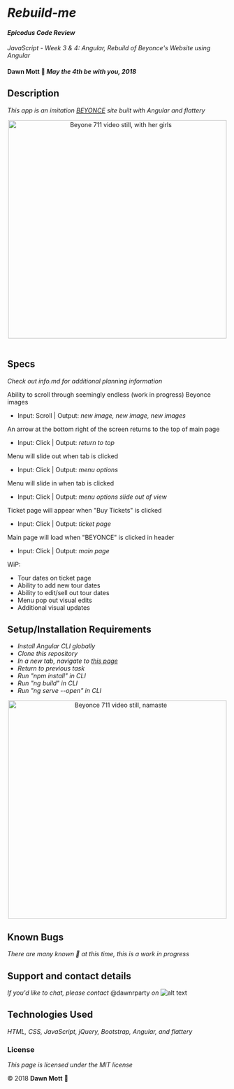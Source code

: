 <!-- Twitter icon from https://github.com/carlsednaoui/gitsocial -->
[1.1]: http://i.imgur.com/tXSoThF.png (twitter icon with padding)

# _Rebuild-me_

#### _Epicodus Code Review_
_JavaScript - Week 3 &amp; 4: Angular, Rebuild of Beyonce's Website using Angular_

#### **Dawn Mott** :sunrise_over_mountains: _May the 4th be with you, 2018_

## Description

_This app is an imitation [BEYONCE](https://beyonce.com) site built with Angular and flattery_
<div style="text-align:center"><img src="https://imgix.bustle.com/rehost/2016/9/13/9600aa5b-992d-4682-940c-8affc989d9c8.png?w=970&h=582&fit=crop&crop=faces&auto=format&q=70" alt="Beyone 711 video still, with her girls" width="500"></div>

<br>

## Specs
_Check out info.md for additional planning information_

Ability to scroll through seemingly endless (work in progress) Beyonce images
* Input: Scroll | Output: *new image, new image, new images*

An arrow at the bottom right of the screen returns to the top of main page
* Input: Click | Output: *return to top*

Menu will slide out when tab is clicked
* Input: Click | Output: *menu options*

Menu will slide in when tab is clicked
* Input: Click | Output: *menu options slide out of view*

Ticket page will appear when "Buy Tickets" is clicked
* Input: Click | Output: *ticket page*

Main page will load when "BEYONCE" is clicked in header
* Input: Click | Output: *main page*

WiP:
* Tour dates on ticket page
* Ability to add new tour dates
* Ability to edit/sell out tour dates
* Menu pop out visual edits  
* Additional visual updates

## Setup/Installation Requirements

* _Install Angular CLI globally_
* _Clone this repository_
* _In a new tab, navigate to [this page](https://youtu.be/OSAOsm1u-OE)_
* _Return to previous task_
* _Run "npm install" in CLI_
* _Run "ng build" in CLI_
* _Run "ng serve --open" in CLI_


<div style="text-align:center"><img src="https://imgix.bustle.com/lovelace/uploads/249/78d22db0-5614-0132-4214-0ebc4eccb42f.png?w=614&fit=max&auto=format&q=70" alt="Beyonce 711 video still, namaste" width="500"></div>

## Known Bugs

_There are many known :bug: at this time, this is a work in progress_

## Support and contact details

_If you'd like to chat, please contact_ @dawnrparty _on_ ![alt text][1.1]

## Technologies Used

_HTML, CSS, JavaScript, jQuery, Bootstrap, Angular, and flattery_

### License

*This page is licensed under the MIT license*

&copy; 2018 **Dawn Mott** :sunrise_over_mountains:
